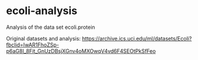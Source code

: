 # ecoli-analysis
Analysis of the data set ecoli.protein 

Original datasets and analysis: https://archive.ics.uci.edu/ml/datasets/Ecoli?fbclid=IwAR1FhoZSp-p6aG8I_8Fit_GnUzDBsjXGnv4oMXOwqV4vd6F4SEOtPkSfFeo
